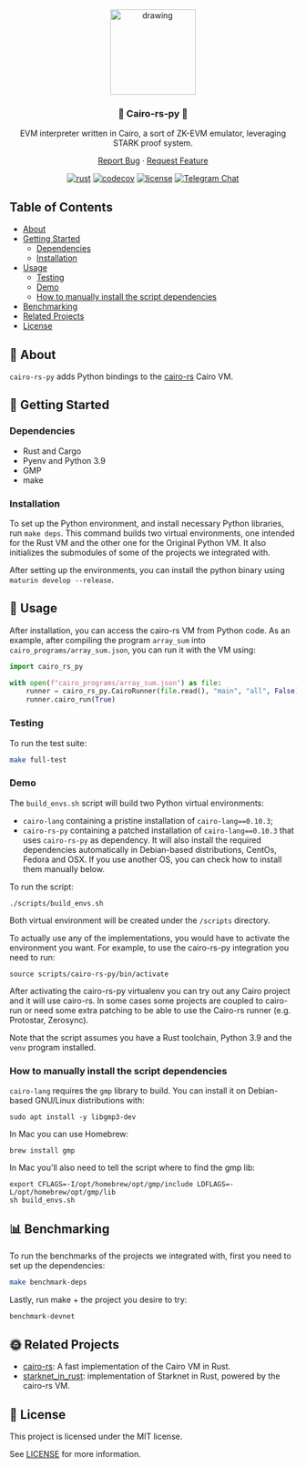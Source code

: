 <div align="center">
<img src="https://i.ibb.co/mTqJq4k/cairo-rs-py2.jpg" alt="drawing" width="150"/>
<h3>🐍 Cairo-rs-py 🐍</h3>

EVM interpreter written in Cairo, a sort of ZK-EVM emulator, leveraging STARK proof system.

<a href="https://github.com/lambdaclass/cairo-rs-py/issues/new?labels=bug&title=bug%3A+">Report Bug</a>
·
<a href="https://github.com/lambdaclass/cairo-rs-py/issues/new?labels=enhancement&title=feat%3A+">Request Feature</a>

[![rust](https://github.com/lambdaclass/cairo-rs-py/actions/workflows/rust.yml/badge.svg)](https://github.com/lambdaclass/cairo-rs/actions/workflows/rust.yml) 
[![codecov](https://img.shields.io/codecov/c/github/lambdaclass/cairo-rs-py)](https://codecov.io/gh/lambdaclass/cairo-rs-py)
[![license](https://img.shields.io/github/license/lambdaclass/cairo-rs-py)](/LICENSE)
[![Telegram Chat][tg-badge]][tg-url]

[tg-badge]: https://img.shields.io/static/v1?color=green&logo=telegram&label=chat&style=flat&message=join
[tg-url]: https://t.me/starknet_rs

</div>


## Table of Contents

- [About](#-about)
- [Getting Started](#-getting-started)
  * [Dependencies](#dependencies)
  * [Installation](#installation)
- [Usage](#-usage)
  * [Testing](#testing)
  * [Demo](#demo)
  * [How to manually install the script dependencies](#how-to-manually-install-the-script-dependencies)
- [Benchmarking](#-benchmarking)
- [Related Projects](#-related-projects)
- [License](#-license)

## 📖 About

`cairo-rs-py` adds Python bindings to the [cairo-rs](https://github.com/lambdaclass/cairo-rs) Cairo VM.

## 🌅 Getting Started

### Dependencies
- Rust and Cargo
- Pyenv and Python 3.9
- GMP
- make

### Installation

To set up the Python environment, and install necessary Python libraries, run `make deps`. This command builds two virtual environments, one intended for the Rust VM and the other one for the Original Python VM. It also initializes the submodules of some of the projects we integrated with. 

After setting up the environments, you can install the python binary using `maturin develop --release`.

## 🚀 Usage

After installation, you can access the cairo-rs VM from Python code. As an example, after compiling the program `array_sum` into `cairo_programs/array_sum.json`, you can run it with the VM using:

```python
import cairo_rs_py

with open(f"cairo_programs/array_sum.json") as file:
    runner = cairo_rs_py.CairoRunner(file.read(), "main", "all", False)
    runner.cairo_run(True)
```

### Testing
To run the test suite:
```bash
make full-test
```

### Demo

The `build_envs.sh` script will build two Python virtual environments:
- `cairo-lang` containing a pristine installation of `cairo-lang==0.10.3`;
- `cairo-rs-py` containing a patched installation of `cairo-lang==0.10.3` that uses `cairo-rs-py` as dependency.
It will also install the required dependencies automatically in Debian-based distributions, CentOs, Fedora and OSX. 
If you use another OS, you can check how to install them manually below.

To run the script:
```shell
./scripts/build_envs.sh
```

Both virtual environment will be created under the `/scripts` directory.

To actually use any of the implementations, you would have to activate the environment you want. For example, to use the cairo-rs-py integration you need to run:

```shell
source scripts/cairo-rs-py/bin/activate
```

After activating the cairo-rs-py virtualenv you can try out any Cairo project and it will use cairo-rs. In some cases some projects are coupled to cairo-run or need some extra patching to be able to use the Cairo-rs runner (e.g. Protostar, Zerosync).

Note that the script assumes you have a Rust toolchain, Python 3.9 and the `venv` program installed.

### How to manually install the script dependencies

`cairo-lang` requires the `gmp` library to build.
You can install it on Debian-based GNU/Linux distributions with:
```shell
sudo apt install -y libgmp3-dev
```

In Mac you can use Homebrew:
```shell
brew install gmp
```

In Mac you'll also need to tell the script where to find the gmp lib:
```shell
export CFLAGS=-I/opt/homebrew/opt/gmp/include LDFLAGS=-L/opt/homebrew/opt/gmp/lib
sh build_envs.sh
```

## 📊 Benchmarking
To run the benchmarks of the projects we integrated with, first you need to set up the dependencies:
```bash
make benchmark-deps
```

Lastly, run make + the project you desire to try: 
```bash
benchmark-devnet
```

## 🌞 Related Projects

- [cairo-rs](https://github.com/lambdaclass/cairo-rs): A fast implementation of the Cairo VM in Rust.
- [starknet_in_rust](https://github.com/lambdaclass/starknet_in_rust): implementation of Starknet in Rust, powered by the cairo-rs VM.

## 📝 License

This project is licensed under the MIT license.

See [LICENSE](/LICENSE) for more information.
  
